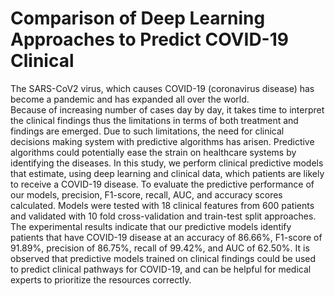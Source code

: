 # Comparison of Deep Learning Approaches to Predict COVID-19 Clinical 

The SARS-CoV2 virus, which causes COVID-19 (coronavirus disease) has become a pandemic and has expanded all over the world.  
Because of increasing number of cases day by day, it takes time to interpret the clinical findings thus the limitations in terms of both treatment and findings are emerged. 
Due to such limitations, the need for clinical decisions making system with predictive algorithms has arisen.
Predictive algorithms could potentially ease the strain on healthcare systems by identifying the diseases. 
In this study, we perform clinical predictive models that estimate, using deep learning and clinical data, which patients are likely to receive a COVID-19 disease. 
To evaluate the predictive performance of our models, precision, F1-score, recall, AUC, and accuracy scores calculated. 
Models were tested with 18 clinical features from 600 patients and validated with 10 fold cross-validation and train-test split approaches. 
The experimental results indicate that our predictive models identify patients that have COVID-19 disease at an accuracy of 86.66%, F1-score of 91.89%, precision of 86.75%, recall of 99.42%, and AUC of 62.50%. 
It is observed that predictive models trained on clinical findings could be used to predict clinical pathways for COVID-19, and can be helpful for medical experts to prioritize the resources correctly. 
